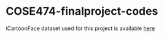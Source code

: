 # COSE474-finalproject-codes

iCartoonFace dataset used for this project is available [here](https://github.com/luxiangju-PersonAI/iCartoonFace.git)
